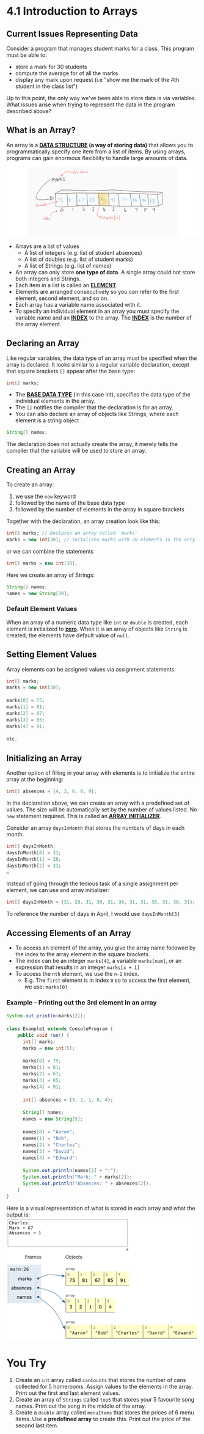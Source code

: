 # 4.1 Introduction to Arrays

## Current Issues Representing Data

Consider a program that manages student marks for a class.  This program must be able to:
*  store a mark for 30 students
*  compute the average for of all the marks
*  display any mark upon request (i.e "show me the mark of the 4th student in the class list")

Up to this point, the only way we've been able to store data is via variables.  What issues arise when trying to represent the data in the program described above?

## What is an Array?
An array is a **<ins>DATA STRUCTURE</ins> (a way of storing data)** that allows you to programmatically specify one item from a list of items.  By using arrays, programs can gain enormous flexibility to handle large amounts of data.
![alt_text](fig1.png)

* Arrays are a list of values 
    * A list of integers (e.g. list of student absences)
    * A list of doubles (e.g. list of student marks)
    * A list of Strings (e.g. list of names)
* An array can only store **one type of data**.  A single array could not store both integers and Strings.
* Each item in a list is called an **<ins>ELEMENT</ins>**.  
* Elements are arranged consecutively so you can refer to the first element, second element, and so on.
* Each array has a variable name associated with it.
* To specify an individual element in an array you must specify the variable name and an **<ins>INDEX</ins>** to the array. The **<ins>INDEX</ins>** is the number of the array element.


## Declaring an Array
Like regular variables, the data type of an array must be specified when the array is declared.  It looks similar to a regular variable declaration, except that square brackets `[]` appear after the base type:

```java
int[] marks;
```

* The **<ins>BASE DATA TYPE</ins>** (in this case int), specifies the data type of the individual elements in the array.
* The `[]` notifies the compiler that the declaration is for an array.
* You can also declare an array of objects like Strings, where each element is a string object

```java
String[] names;
```

The declaration does not actually create the array, it merely tells the compiler that the variable will be used to store an array.

## Creating an Array
To create an array:
1. we use the `new` keyword
2. followed by the name of the base data type
3. followed by the number of elements in the array in square brackets

Together with the declaration, an array creation look like this:

```java
int[] marks; // Declares an array called `marks`
marks = new int[30]; // Initalizes marks with 30 elements in the arry
```

or we can combine the statements
```java
int[] marks = new int[30];
```

Here we create an array of Strings:
```java
String[] names;
names = new String[30];
```

### Default Element Values
When an array of a numeric data type like `int` or `double` is created, each element is initialized to **<ins>zero</ins>**.  When it is an array of objects like `String` is created, the elements have default value of `null`.

## Setting Element Values
Array elements can be assigned values via assignment statements.  

```java
int[] marks;
marks = new int[30];

marks[0] = 75;
marks[1] = 81;
marks[2] = 67;
marks[3] = 85;
marks[4] = 91;

etc.
```

## Initializing an Array
Another option of filling in your array with elements is to initialize the entire array at the beginning:
```java
int[] absences = {4, 3, 6, 8, 9};
```

In the declaration above, we can create an array with a predefined set of values.  The size will be automatically set by the number of values listed. No `new` statement required. This is called an **<ins>ARRAY INITIALIZER</ins>**.

Consider an array `daysInMonth` that stores the numbers of days in each month.

```java
int[] daysInMonth;
daysInMonth[0] = 31;
daysInMonth[1] = 28;
daysInMonth[2] = 31;
…
```

Instead of going through the tedious task of a single assignment per element, we can use and array initializer:
```java
int[] daysInMonth = {31, 28, 31, 30, 31, 30, 31, 31, 30, 31, 30, 31};
```
To reference the number of days in April, I would use `daysInMonth[3]`

## Accessing Elements of an Array
* To access an element of the array, you give the array name followed by the index to the array element in the square brackets.
* The index can be an integer `marks[4]`, a variable `marks[num]`, or an expression that results in an integer `marks[x + 1]`
* To access the `nth` element, we use the `n-1` index. 
  * E.g. The `first` element is in index `0` so to access the first element, we use: `marks[0]`

### Example - Printing out the 3rd element in an array
```java
System.out.println(marks[2]);

class Example1 extends ConsoleProgram {
    public void run() {
      int[] marks;
      marks = new int[5];

      marks[0] = 75;
      marks[1] = 81;
      marks[2] = 67;
      marks[3] = 85;
      marks[4] = 91;

      int[] absences = {3, 2, 1, 0, 4};

      String[] names;
      names = new String[5];

      names[0] = "Aaron";
      names[1] = "Bob";
      names[2] = "Charles";
      names[3] = "David";
      names[4] = "Edward";

      System.out.println(names[2] + ":");
      System.out.println("Mark: " + marks[2]);
      System.out.println("Absences: " + absences[2]);
    }
}
```
Here is a visual representation of what is stored in each array and what the output is:
![](fig2.png)

# You Try
1. Create an `int` array called `canCounts` that stores the number of cans collected for 5 homerooms. Assign values to the elements in the array. Print out the first and last element values.
2. Create an array of `Strings` called `top5` that stores your 5 favourite song names. Print out the song in the middle of the array.
3. Create a `double` array called `menuItems` that stores the prices of 6 menu items. Use a **predefined array** to create this. Print out the price of the second last item.